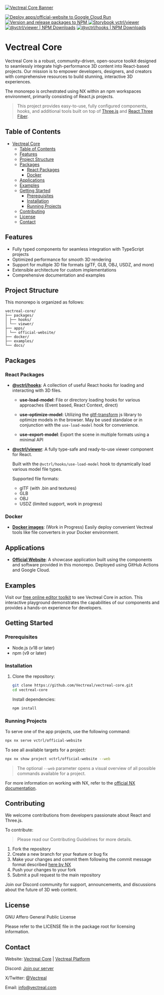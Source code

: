 [![Vectreal Core Banner](https://storage.googleapis.com/documentation-assets/vectreal-core-banner.png)](https://core.vectreal.com)

[![Deploy apps/official-website to Google Cloud Run](https://img.shields.io/github/actions/workflow/status/vectreal/vectreal-core/deploy-official-website.yaml?logo=github&logoColor=%23fc6c18&label=Deploy%20apps%2Fofficial-website%20to%20Google%20Cloud%20Run&color=%23fc6c18)
](https://github.com/Vectreal/vectreal-core/actions/workflows/deploy-official-website.yaml)
[![Version and release packages to NPM](https://img.shields.io/github/actions/workflow/status/vectreal/vectreal-core/version-release.yaml?logo=github&logoColor=%23fc6c18&label=Version%20and%20release%20packages%20to%20NPM&color=%23fc6c18)
](https://github.com/Vectreal/vectreal-core/actions/workflows/version-release.yaml)
[![Storybook vctrl/viewer](https://img.shields.io/badge/Storybook_vctrl/viewer-Docs-fc6c18?logo=storybook&logoColor=%23fc6c18)](https://main--672b9522ee5bda25942a731c.chromatic.com/?path=/docs/vectrealviewer--docs)
[![@vctrl/viewer | NPM Downloads](https://img.shields.io/npm/dm/%40vctrl%2Fviewer?logo=npm&logoColor=%23fc6c18&label=%40vctrl%2Fviewer%20%7C%20NPM%20Downloads&color=%23fc6c18)](https://npmjs.com/package/@vctrl/viewer)
[![@vctrl/hooks | NPM Downloads](https://img.shields.io/npm/dm/%40vctrl%2Fhooks?logo=npm&logoColor=%23fc6c18&label=%40vctrl%2Fhooks%20%7C%20NPM%20Downloads&color=%23fc6c18)](https://www.npmjs.com/package/@vctrl/hooks)

# Vectreal Core

Vectreal Core is a robust, community-driven, open-source toolkit designed to seamlessly integrate high-performance 3D content into React-based projects. Our mission is to empower developers, designers, and creators with comprehensive resources to build stunning, interactive 3D experiences.

The monorepo is orchestrated using NX within an npm workspaces environment, primarily consisting of React.js projects.

> This project provides easy-to-use, fully configured components, hooks, and additional tools built on top of [Three.js](https://github.com/mrdoob/three.js) and [React Three Fiber](https://github.com/pmndrs/react-three-fiber).

## Table of Contents

- [Vectreal Core](#vectreal-core)
  - [Table of Contents](#table-of-contents)
  - [Features](#features)
  - [Project Structure](#project-structure)
  - [Packages](#packages)
    - [React Packages](#react-packages)
    - [Docker](#docker)
  - [Applications](#applications)
  - [Examples](#examples)
  - [Getting Started](#getting-started)
    - [Prerequisites](#prerequisites)
    - [Installation](#installation)
    - [Running Projects](#running-projects)
  - [Contributing](#contributing)
  - [License](#license)
  - [Contact](#contact)

## Features

- Fully typed components for seamless integration with TypeScript projects
- Optimized performance for smooth 3D rendering
- Support for multiple 3D file formats (glTF, GLB, OBJ, USDZ, and more)
- Extensible architecture for custom implementations
- Comprehensive documentation and examples

## Project Structure

This monorepo is organized as follows:

```
vectreal-core/
├── packages/
│ ├── hooks/
│ └── viewer/
├── apps/
│ └── official-website/
├── docker/
├── examples/
└── docs/
```

## Packages

### React Packages

- **[@vctrl/hooks](https://github.com/Vectreal/vectreal-core/tree/main/packages/hooks)**: A collection of useful React hooks for loading and interacting with 3D files.

  - **use-load-model**: File or directory loading hooks for various approaches (Event based, React Context, direct)

  - **use-optimize-model**: Utilizing the [gltf-transform](https://gltf-transform.dev/) js library to optimize models in the browser. May be used standaloe or in conjunction with the `use-load-model` hook for convenience.

  - **use-export-model**: Export the scene in multiple formats using a minimal API

- **[@vctrl/viewer](https://github.com/Vectreal/vectreal-core/tree/main/packages/viewer)**: A fully type-safe and ready-to-use viewer component for React.

  Built with the `@vctrl/hooks/use-load-model` hook to dynamically load various model file types.

  Supported file formats:

  - glTF (with .bin and textures)
  - GLB
  - OBJ
  - USDZ (limited support, work in progress)

### Docker

- **[Docker images](https://github.com/Vectreal/vectreal-core/tree/main/packages/docker)**: (Work in Progress) Easily deploy convenient Vectreal tools like file converters in your Docker environment.

## Applications

- **[Official Website](https://github.com/Vectreal/vectreal-core/tree/main/apps/official-website)**: A showcase application built using the components and software provided in this monorepo. Deployed using GitHub Actions and Google Cloud.

## Examples

Visit our [free online editor toolkit](https://core.vectreal.com/editor) to see Vectreal Core in action. This interactive playground demonstrates the capabilities of our components and provides a hands-on experience for developers.

## Getting Started

### Prerequisites

- Node.js (v18 or later)
- npm (v9 or later)

### Installation

1. Clone the repository:

   ```bash
   git clone https://github.com/Vectreal/vectreal-core.git
   cd vectreal-core
   ```

   Install dependencies:

   ```bash
   npm install
   ```

### Running Projects

To serve one of the app projects, use the following command:

```bash
npx nx serve vctrl/official-website
```

To see all available targets for a project:

```bash
npx nx show project vctrl/official-website --web
```

> The optional `--web` parameter opens a visual overview of all possible commands available for a project.

For more information on working with NX, refer to the [official NX documentation](https://nx.dev/getting-started/tutorials/react-monorepo-tutorial#project-details-container).

## Contributing

We welcome contributions from developers passionate about React and Three.js.

To contribute:

> Please read our Contributing Guidelines for more details.

1. Fork the repository
2. Create a new branch for your feature or bug fix
3. Make your changes and commit them following the commit message format described [here by NX](https://nx.dev/recipes/nx-release/get-started-with-nx-release)
4. Push your changes to your fork
5. Submit a pull request to the main repository

Join our Discord community for support, announcements, and discussions about the future of 3D web content.

## License

GNU Affero General Public License

Please refer to the LICENSE file in the package root for licensing information.

## Contact

Website: [Vectreal Core](https://core.vectreal.com) | [Vectreal Platform](https://vectreal.com)

Discord: [Join our server](https://discord.gg/PHMzbHjX)

X/Twitter: [@Vectreal](https://x.com/vectreal)

Email: info@vectreal.com
